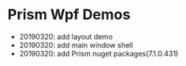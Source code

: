 # Prism Wpf Demos

- 20190320: add layout demo
- 20190320: add main window shell
- 20190320: add Prism nuget packages(7.1.0.431)